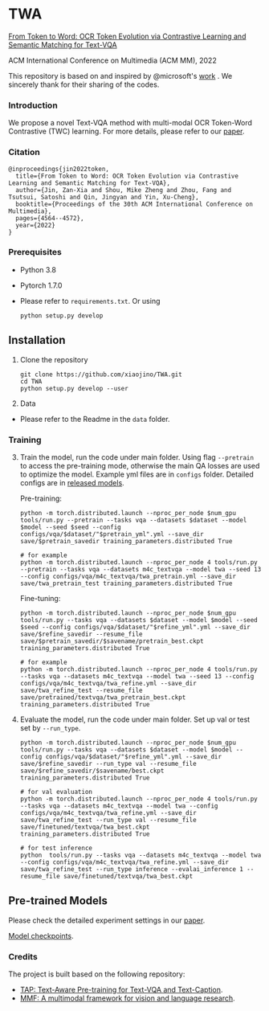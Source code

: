 # TWA
[From Token to Word: OCR Token Evolution via Contrastive Learning and Semantic Matching for Text-VQA](https://dl.acm.org/doi/abs/10.1145/3503161.3547977)

ACM International Conference on Multimedia (ACM MM), 2022

This repository is based on and inspired by @microsoft's [work](https://github.com/microsoft/TAP) . We sincerely thank for their sharing of the codes.

### Introduction
We propose a novel Text-VQA method with multi-modal OCR Token-Word Contrastive (TWC) learning.
For more details, please refer to our
[paper](https://dl.acm.org/doi/abs/10.1145/3503161.3547977).


### Citation

    @inproceedings{jin2022token,
      title={From Token to Word: OCR Token Evolution via Contrastive Learning and Semantic Matching for Text-VQA},
      author={Jin, Zan-Xia and Shou, Mike Zheng and Zhou, Fang and Tsutsui, Satoshi and Qin, Jingyan and Yin, Xu-Cheng},
      booktitle={Proceedings of the 30th ACM International Conference on Multimedia},
      pages={4564--4572},
      year={2022}
    }

### Prerequisites
* Python 3.8
* Pytorch 1.7.0
* Please refer to ``requirements.txt``. Or using

  ```
  python setup.py develop
  ```

## Installation

1. Clone the repository

    ```
    git clone https://github.com/xiaojino/TWA.git
    cd TWA
    python setup.py develop --user
    ```

2. Data

* Please refer to the Readme in the ``data`` folder.

### Training
3. Train the model, run the code under main folder. 
Using flag ``--pretrain`` to access the pre-training mode, otherwise the main QA losses are used to optimize the model. Example yml files are in ``configs`` folder. Detailed configs are in [released models](https://drive.google.com/drive/folders/1huY8HtwuIgEv4wbzoiV92ZUeb4Gw6XCZ?usp=share_link).

    Pre-training:
    ```
    python -m torch.distributed.launch --nproc_per_node $num_gpu tools/run.py --pretrain --tasks vqa --datasets $dataset --model $model --seed $seed --config configs/vqa/$dataset/"$pretrain_yml".yml --save_dir save/$pretrain_savedir training_parameters.distributed True

    # for example
    python -m torch.distributed.launch --nproc_per_node 4 tools/run.py --pretrain --tasks vqa --datasets m4c_textvqa --model twa --seed 13 --config configs/vqa/m4c_textvqa/twa_pretrain.yml --save_dir save/twa_pretrain_test training_parameters.distributed True
    ```

    Fine-tuning:
    ```
    python -m torch.distributed.launch --nproc_per_node $num_gpu tools/run.py --tasks vqa --datasets $dataset --model $model --seed $seed --config configs/vqa/$dataset/"$refine_yml".yml --save_dir save/$refine_savedir --resume_file save/$pretrain_savedir/$savename/pretrain_best.ckpt training_parameters.distributed True

    # for example
    python -m torch.distributed.launch --nproc_per_node 4 tools/run.py --tasks vqa --datasets m4c_textvqa --model twa --seed 13 --config configs/vqa/m4c_textvqa/twa_refine.yml --save_dir save/twa_refine_test --resume_file save/pretrained/textvqa/twa_pretrain_best.ckpt training_parameters.distributed True
    ```

4. Evaluate the model, run the code under main folder. 
Set up val or test set by ``--run_type``.

    ```
    python -m torch.distributed.launch --nproc_per_node $num_gpu tools/run.py --tasks vqa --datasets $dataset --model $model --config configs/vqa/$dataset/"$refine_yml".yml --save_dir save/$refine_savedir --run_type val --resume_file save/$refine_savedir/$savename/best.ckpt training_parameters.distributed True

    # for val evaluation
    python -m torch.distributed.launch --nproc_per_node 4 tools/run.py --tasks vqa --datasets m4c_textvqa --model twa --config configs/vqa/m4c_textvqa/twa_refine.yml --save_dir save/twa_refine_test --run_type val --resume_file save/finetuned/textvqa/twa_best.ckpt training_parameters.distributed True
   
    # for test inference 
    python  tools/run.py --tasks vqa --datasets m4c_textvqa --model twa --config configs/vqa/m4c_textvqa/twa_refine.yml --save_dir save/twa_refine_test --run_type inference --evalai_inference 1 --resume_file save/finetuned/textvqa/twa_best.ckpt
    ```


## Pre-trained Models
Please check the detailed experiment settings in our [paper](https://dl.acm.org/doi/abs/10.1145/3503161.3547977). 

[Model checkpoints](https://drive.google.com/drive/folders/1huY8HtwuIgEv4wbzoiV92ZUeb4Gw6XCZ?usp=share_link). 

### Credits
The project is built based on the following repository:
* [TAP: Text-Aware Pre-training for Text-VQA and Text-Caption](https://github.com/microsoft/TAP/).
* [MMF: A multimodal framework for vision and language research](https://github.com/facebookresearch/mmf/).